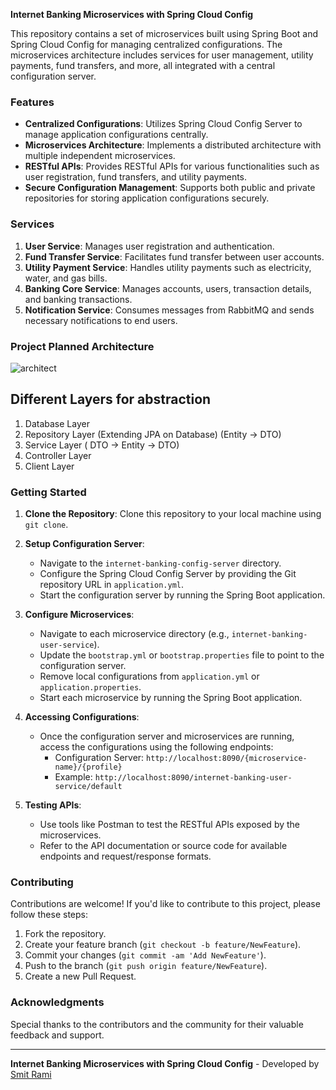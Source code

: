 **Internet Banking Microservices with Spring Cloud Config**

This repository contains a set of microservices built using Spring Boot and Spring Cloud Config for managing centralized configurations. The microservices architecture includes services for user management, utility payments, fund transfers, and more, all integrated with a central configuration server.

### Features

- **Centralized Configurations**: Utilizes Spring Cloud Config Server to manage application configurations centrally.
- **Microservices Architecture**: Implements a distributed architecture with multiple independent microservices.
- **RESTful APIs**: Provides RESTful APIs for various functionalities such as user registration, fund transfers, and utility payments.
- **Secure Configuration Management**: Supports both public and private repositories for storing application configurations securely.

### Services

1. **User Service**: Manages user registration and authentication.
2. **Fund Transfer Service**: Facilitates fund transfer between user accounts.
3. **Utility Payment Service**: Handles utility payments such as electricity, water, and gas bills.
4. **Banking Core Service**: Manages accounts, users, transaction details, and banking transactions.
5. **Notification Service**: Consumes messages from RabbitMQ and sends necessary notifications to end users.

### Project Planned Architecture
![architect](https://github.com/smitrami-123/Distributed_Internet_Banking/assets/75108933/c4424010-1ce9-45c1-81e6-96947bad06d0)


## Different Layers for abstraction
1) Database Layer
2) Repository Layer (Extending JPA on Database) (Entity -> DTO)
3) Service Layer ( DTO -> Entity -> DTO)
4) Controller Layer
5) Client Layer

### Getting Started

1. **Clone the Repository**: Clone this repository to your local machine using `git clone`.

2. **Setup Configuration Server**:
   - Navigate to the `internet-banking-config-server` directory.
   - Configure the Spring Cloud Config Server by providing the Git repository URL in `application.yml`.
   - Start the configuration server by running the Spring Boot application.

3. **Configure Microservices**:
   - Navigate to each microservice directory (e.g., `internet-banking-user-service`).
   - Update the `bootstrap.yml` or `bootstrap.properties` file to point to the configuration server.
   - Remove local configurations from `application.yml` or `application.properties`.
   - Start each microservice by running the Spring Boot application.

4. **Accessing Configurations**:
   - Once the configuration server and microservices are running, access the configurations using the following endpoints:
     - Configuration Server: `http://localhost:8090/{microservice-name}/{profile}`
     - Example: `http://localhost:8090/internet-banking-user-service/default`

5. **Testing APIs**:
   - Use tools like Postman to test the RESTful APIs exposed by the microservices.
   - Refer to the API documentation or source code for available endpoints and request/response formats.


### Contributing

Contributions are welcome! If you'd like to contribute to this project, please follow these steps:

1. Fork the repository.
2. Create your feature branch (`git checkout -b feature/NewFeature`).
3. Commit your changes (`git commit -am 'Add NewFeature'`).
4. Push to the branch (`git push origin feature/NewFeature`).
5. Create a new Pull Request.



### Acknowledgments

Special thanks to the contributors and the community for their valuable feedback and support.

---
**Internet Banking Microservices with Spring Cloud Config** - Developed by [Smit Rami](https://github.com/smitrami-123)
